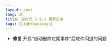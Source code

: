 ```yaml
---
layout: post
lang: zh
title: 轻时光 1.9.1 更新日志
tags: [LightDaysLogs]
---
```


- **修复** 开启“自动删除过期事件”后软件闪退的问题